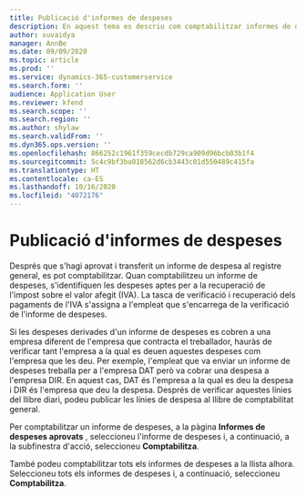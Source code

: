 ```yaml
---
title: Publicació d'informes de despeses
description: En aquest tema es descriu com comptabilitzar informes de despeses.
author: suvaidya
manager: AnnBe
ms.date: 09/09/2020
ms.topic: article
ms.prod: ''
ms.service: dynamics-365-customerservice
ms.search.form: ''
audience: Application User
ms.reviewer: kfend
ms.search.scope: ''
ms.search.region: ''
ms.author: shylaw
ms.search.validFrom: ''
ms.dyn365.ops.version: ''
ms.openlocfilehash: 866252c1961f359cecdb729ca909d96bcb03b1f4
ms.sourcegitcommit: 5c4c9bf3ba018562d6cb3443c01d550489c415fa
ms.translationtype: HT
ms.contentlocale: ca-ES
ms.lasthandoff: 10/16/2020
ms.locfileid: "4072176"
---
```

# <a name="post-expense-reports"></a>Publicació d'informes de despeses

Després que s'hagi aprovat i transferit un informe de despesa al registre general, es pot comptabilitzar. Quan comptabilitzeu un informe de despeses, s'identifiquen les despeses aptes per a la recuperació de l'impost sobre el valor afegit (IVA). La tasca de verificació i recuperació dels pagaments de l'IVA s'assigna a l'empleat que s'encarrega de la verificació de l'informe de despeses.

Si les despeses derivades d'un informe de despeses es cobren a una empresa diferent de l'empresa que contracta el treballador, hauràs de verificar tant l'empresa a la qual es deuen aquestes despeses com l'empresa que les deu. Per exemple, l'empleat que va enviar un informe de despeses treballa per a l'empresa DAT però va cobrar una despesa a l'empresa DIR. En aquest cas, DAT és l'empresa a la qual es deu la despesa i DIR és l'empresa que deu la despesa. Després de verificar aquestes línies del llibre diari, podeu publicar les línies de despesa al llibre de comptabilitat general.

Per comptabilitzar un informe de despeses, a la pàgina **Informes de despeses aprovats** , seleccioneu l'informe de despeses i, a continuació, a la subfinestra d'acció, seleccioneu **Comptabilitza**.

També podeu comptabilitzar tots els informes de despeses a la llista alhora. Seleccioneu tots els informes de despeses i, a continuació, seleccioneu **Comptabilitza**.
